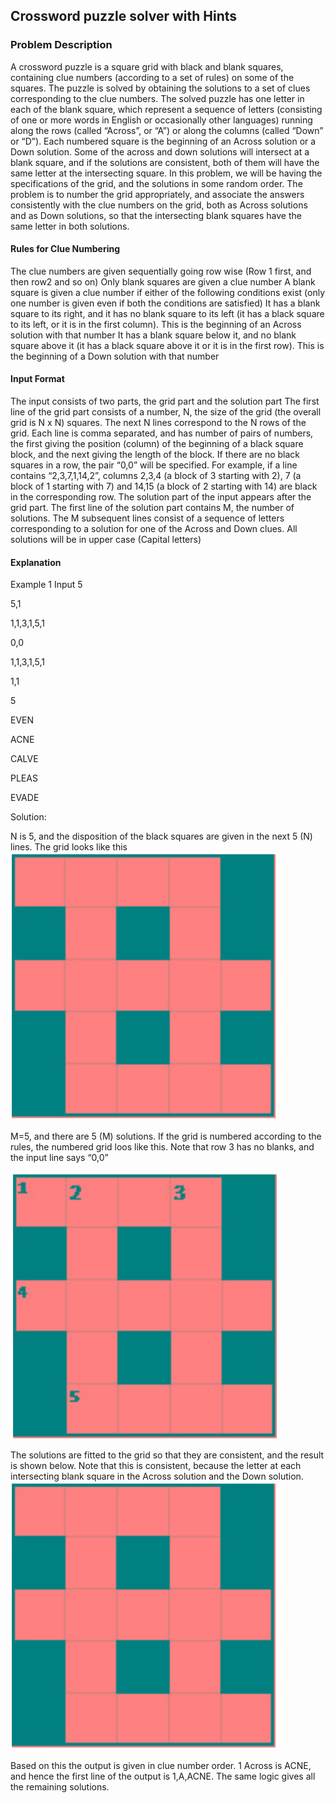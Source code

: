 ## Crossword puzzle solver with Hints

### Problem Description
A crossword puzzle is a square grid with black and blank squares, containing
clue numbers (according to a set of rules) on some of the squares. The puzzle is solved by obtaining the solutions to a set of clues corresponding to the clue numbers.
The solved puzzle has one letter in each of the blank square, which represent a sequence of letters (consisting of one or more words in English or occasionally other languages) running along the rows (called “Across”, or “A”) or along the columns (called “Down” or “D”). Each numbered square is the beginning of an Across solution or a Down solution. Some of the across and down solutions will intersect at a blank square, and if the solutions are consistent, both of them will have the same letter at the intersecting square.
In this problem, we will be having the specifications of the grid, and the
solutions in some random order. The problem is to number the grid appropriately, and associate the answers consistently with the clue numbers on the grid, both as Across solutions and as Down solutions, so that the intersecting blank squares have the same letter in both solutions.

#### Rules for Clue Numbering
The clue numbers are given sequentially going row wise (Row 1 first, and then row2 and so on) Only blank squares are given a clue number A blank square is given a clue number if either of the following conditions exist (only one number is given even if both the conditions are satisfied) It has a blank square to its right, and it has no blank square to its left (it has a black square to its left, or it is in the first column). This is the beginning of an Across solution with that number It has a blank square below it, and no blank square above it (it has a black square above it or it is in the first row). This is the beginning of a Down solution with that number

#### Input Format
The input consists of two parts, the grid part and the solution part
The first line of the grid part consists of a number, N, the size of the grid (the overall grid is N x N) squares. The next N lines correspond to the N rows of the grid. Each line is comma separated, and has number of pairs of numbers,
the first giving the position (column) of the beginning of a black square block, and the next giving the length of the block. If there are no black squares in a row, the pair “0,0” will be specified. For example, if a line contains “2,3,7,1,14,2”, columns 2,3,4 (a block of 3 starting with 2), 7 (a block of 1 starting with 7) and 14,15 (a block of 2 starting with 14) are black in the corresponding row.
The solution part of the input appears after the grid part. The first line of the solution part contains M, the number of solutions. The M subsequent lines consist of a sequence of letters corresponding to a solution for one of the Across and Down clues. All solutions will be in upper case (Capital letters)

#### Explanation

Example 1
Input
5

5,1

1,1,3,1,5,1

0,0

1,1,3,1,5,1

1,1

5

EVEN

ACNE

CALVE

PLEAS

EVADE

Solution:

N is 5, and the disposition of the black squares are given in the next 5 (N)
lines. The grid looks like this
 ![image1](images/puzzle1.png)

M=5, and there are 5 (M) solutions.
If the grid is numbered according to the rules, the numbered grid loos like this.
Note that row 3 has no blanks, and the input line says “0,0”

![image2](images/puzzle2.png)

The solutions are fitted to the grid so that they are consistent, and the result is shown below. Note that this is consistent, because the letter at each intersecting blank square in the Across solution and the Down solution.
![image3](images/puzzle1.png)

Based on this the output is given in clue number order. 1 Across is ACNE, and hence the first line of the output is 1,A,ACNE. The same logic gives all the remaining solutions.